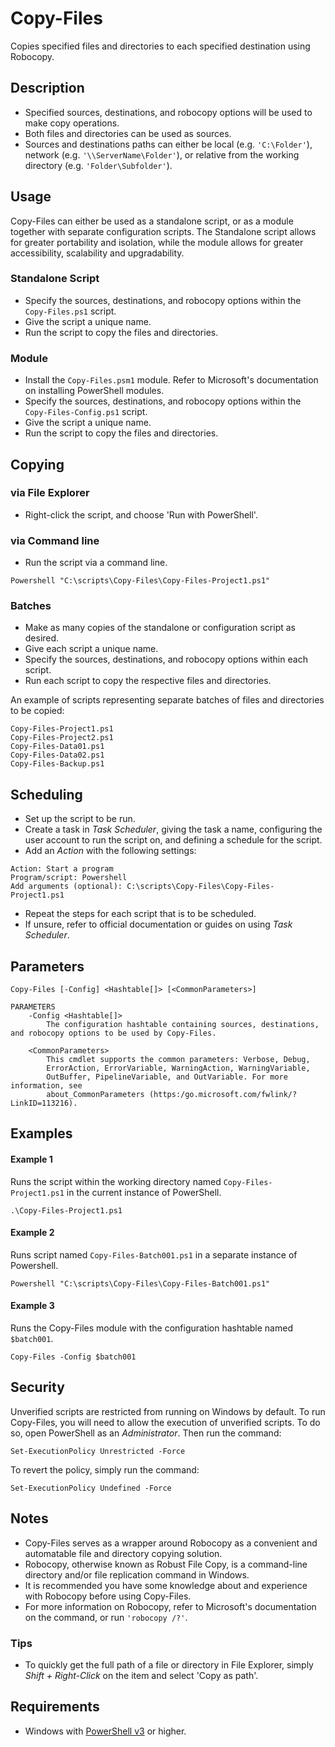 # Copy-Files
Copies specified files and directories to each specified destination using Robocopy.

## Description
* Specified sources, destinations, and robocopy options will be used to make copy operations.
* Both files and directories can be used as sources.
* Sources and destinations paths can either be local (e.g. `'C:\Folder'`), network (e.g. `'\\ServerName\Folder'`), or relative from the working directory (e.g. `'Folder\Subfolder'`).

## Usage
Copy-Files can either be used as a standalone script, or as a module together with separate configuration scripts. The Standalone script allows for greater portability and isolation, while the module allows for greater accessibility, scalability and upgradability.

### Standalone Script
* Specify the sources, destinations, and robocopy options within the `Copy-Files.ps1` script.
* Give the script a unique name.
* Run the script to copy the files and directories.

### Module
* Install the `Copy-Files.psm1` module. Refer to Microsoft's documentation on installing PowerShell modules.
* Specify the sources, destinations, and robocopy options within the `Copy-Files-Config.ps1` script.
* Give the script a unique name.
* Run the script to copy the files and directories.

## Copying

### via File Explorer
* Right-click the script, and choose 'Run with PowerShell'.

### via Command line
* Run the script via a command line.

```
Powershell "C:\scripts\Copy-Files\Copy-Files-Project1.ps1"
```

### Batches
* Make as many copies of the standalone or configuration script as desired.
* Give each script a unique name.
* Specify the sources, destinations, and robocopy options within each script.
* Run each script to copy the respective files and directories.

An example of scripts representing separate batches of files and directories to be copied:

```
Copy-Files-Project1.ps1
Copy-Files-Project2.ps1
Copy-Files-Data01.ps1
Copy-Files-Data02.ps1
Copy-Files-Backup.ps1
```

## Scheduling
* Set up the script to be run.
* Create a task in *Task Scheduler*, giving the task a name, configuring the user account to run the script on, and defining a schedule for the script.
* Add an *Action* with the following settings:

```
Action: Start a program
Program/script: Powershell
Add arguments (optional): C:\scripts\Copy-Files\Copy-Files-Project1.ps1
```

* Repeat the steps for each script that is to be scheduled.
* If unsure, refer to official documentation or guides on using *Task Scheduler*.

## Parameters

```
Copy-Files [-Config] <Hashtable[]> [<CommonParameters>]

PARAMETERS
    -Config <Hashtable[]>
        The configuration hashtable containing sources, destinations, and robocopy options to be used by Copy-Files.

    <CommonParameters>
        This cmdlet supports the common parameters: Verbose, Debug,
        ErrorAction, ErrorVariable, WarningAction, WarningVariable,
        OutBuffer, PipelineVariable, and OutVariable. For more information, see
        about_CommonParameters (https:/go.microsoft.com/fwlink/?LinkID=113216).
```

## Examples

#### Example 1
Runs the script within the working directory named `Copy-Files-Project1.ps1` in the current instance of PowerShell.

```
.\Copy-Files-Project1.ps1
```

#### Example 2
Runs script named `Copy-Files-Batch001.ps1` in a separate instance of Powershell.

```
Powershell "C:\scripts\Copy-Files\Copy-Files-Batch001.ps1"
```

#### Example 3
Runs the Copy-Files module with the configuration hashtable named `$batch001`.

```
Copy-Files -Config $batch001
```

## Security
Unverified scripts are restricted from running on Windows by default. To run Copy-Files, you will need to allow the execution of unverified scripts. To do so, open PowerShell as an *Administrator*. Then run the command:

```
Set-ExecutionPolicy Unrestricted -Force
```

To revert the policy, simply run the command:

```
Set-ExecutionPolicy Undefined -Force
```

## Notes
* Copy-Files serves as a wrapper around Robocopy as a convenient and automatable file and directory copying solution.
* Robocopy, otherwise known as Robust File Copy, is a command-line directory and/or file replication command in Windows.
* It is recommended you have some knowledge about and experience with Robocopy before using Copy-Files.
* For more information on Robocopy, refer to Microsoft's documentation on the command, or run `'robocopy /?'`.

### Tips
* To quickly get the full path of a file or directory in File Explorer, simply *Shift + Right-Click* on the item and select 'Copy as path'.

## Requirements
* Windows with <a href="https://github.com/PowerShell/PowerShell#get-powershell" target="_blank" title="PowerShell">PowerShell v3</a> or higher.